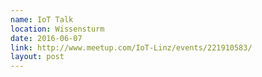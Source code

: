 ```yaml
---
name: IoT Talk
location: Wissensturm
date: 2016-06-07
link: http://www.meetup.com/IoT-Linz/events/221910583/
layout: post
---
```

